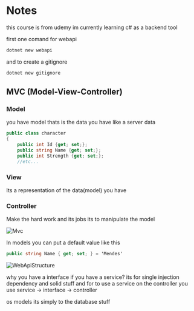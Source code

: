 # Notes

this course is from udemy im currently learning c# as a backend tool

first one comand for webapi
```bash
dotnet new webapi
```

and to create a gitignore
```bash
dotnet new gitignore
```
## MVC (Model-View-Controller)

### Model
you have model thats is the data you have like a server data

```c#
public class character
{
    public int Id {get; set;};
    public string Name {get; set;};
    public int Strength {get; set;};
    //etc...
```
### View

Its a representation of the data(model) you have

### Controller

Make the hard work and its jobs its to manipulate the model

![Mvc](https://imgur.com/1MfqiAk.png)

In models you can put a default value like this
```c#
public string Name { get; set; } = 'Mendes'
```

![WebApiStructure](https://imgur.com/dehIZNChttps://imgur.com/1MfqiAk.png)

why you have a interface if you have a service? its for single injection dependency and solid stuff and for to use a service on the controller you use service -> interface -> controller

os models its simply to the database stuff